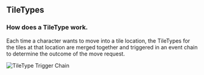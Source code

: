 TileTypes
---

### How does a TileType work.

Each time a character wants to move into a tile location, the TileTypes for the tiles at that location are merged together and triggered in an event chain to determine the outcome of the move request.

![TileType Trigger Chain](https://github.com/Probed/RPG/raw/master/common/Game/Tiles/TileTypes.png)
